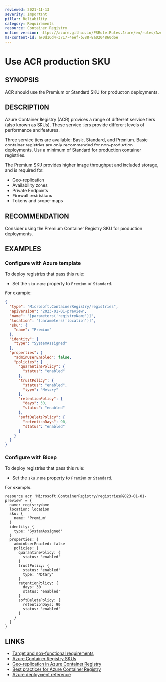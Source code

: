 ```yaml
---
reviewed: 2021-11-13
severity: Important
pillar: Reliability
category: Requirements
resource: Container Registry
online version: https://azure.github.io/PSRule.Rules.Azure/en/rules/Azure.ACR.MinSku/
ms-content-id: a70d16d4-3717-4eef-b588-8a0204860d6e
---
```


# Use ACR production SKU

## SYNOPSIS

ACR should use the Premium or Standard SKU for production deployments.

## DESCRIPTION

Azure Container Registry (ACR) provides a range of different service tiers (also known as SKUs).
These service tiers provide different levels of performance and features.

Three service tiers are available: Basic, Standard, and Premium.
Basic container registries are only recommended for non-production deployments.
Use a minimum of Standard for production container registries.

The Premium SKU provides higher image throughput and included storage, and is required for:

- Geo-replication
- Availability zones
- Private Endpoints
- Firewall restrictions
- Tokens and scope-maps

## RECOMMENDATION

Consider using the Premium Container Registry SKU for production deployments.

## EXAMPLES

### Configure with Azure template

To deploy registries that pass this rule:

- Set the `sku.name` property to `Premium` or `Standard`.

For example:

```json
{
  "type": "Microsoft.ContainerRegistry/registries",
  "apiVersion": "2023-01-01-preview",
  "name": "[parameters('registryName')]",
  "location": "[parameters('location')]",
  "sku": {
    "name": "Premium"
  },
  "identity": {
    "type": "SystemAssigned"
  },
  "properties": {
    "adminUserEnabled": false,
    "policies": {
      "quarantinePolicy": {
        "status": "enabled"
      },
      "trustPolicy": {
        "status": "enabled",
        "type": "Notary"
      },
      "retentionPolicy": {
        "days": 30,
        "status": "enabled"
      },
      "softDeletePolicy": {
        "retentionDays": 90,
        "status": "enabled"
      }
    }
  }
}
```

### Configure with Bicep

To deploy registries that pass this rule:

- Set the `sku.name` property to `Premium` or `Standard`.

For example:

```bicep
resource acr 'Microsoft.ContainerRegistry/registries@2023-01-01-preview' = {
  name: registryName
  location: location
  sku: {
    name: 'Premium'
  }
  identity: {
    type: 'SystemAssigned'
  }
  properties: {
    adminUserEnabled: false
    policies: {
      quarantinePolicy: {
        status: 'enabled'
      }
      trustPolicy: {
        status: 'enabled'
        type: 'Notary'
      }
      retentionPolicy: {
        days: 30
        status: 'enabled'
      }
      softDeletePolicy: {
        retentionDays: 90
        status: 'enabled'
      }
    }
  }
}
```

## LINKS

- [Target and non-functional requirements](https://learn.microsoft.com/azure/architecture/framework/resiliency/design-requirements)
- [Azure Container Registry SKUs](https://learn.microsoft.com/azure/container-registry/container-registry-skus)
- [Geo-replication in Azure Container Registry](https://learn.microsoft.com/azure/container-registry/container-registry-geo-replication)
- [Best practices for Azure Container Registry](https://learn.microsoft.com/azure/container-registry/container-registry-best-practices#geo-replicate-multi-region-deployments)
- [Azure deployment reference](https://learn.microsoft.com/azure/templates/microsoft.containerregistry/registries)

